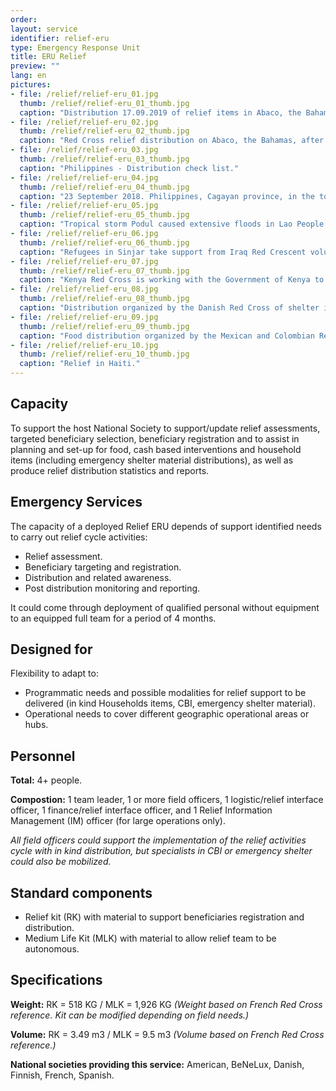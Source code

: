 ```yaml
---
order: 
layout: service
identifier: relief-eru
type: Emergency Response Unit
title: ERU Relief
preview: ""
lang: en
pictures:
- file: /relief/relief-eru_01.jpg
  thumb: /relief/relief-eru_01_thumb.jpg
  caption: "Distribution 17.09.2019 of relief items in Abaco, the Bahamas; Hygiene kits, kitchen set, shelter toolkits, buckets, jerry cans and blankets. Hygiene and health promoted."
- file: /relief/relief-eru_02.jpg
  thumb: /relief/relief-eru_02_thumb.jpg
  caption: "Red Cross relief distribution on Abaco, the Bahamas, after Hurricane Dorian."
- file: /relief/relief-eru_03.jpg
  thumb: /relief/relief-eru_03_thumb.jpg
  caption: "Philippines - Distribution check list."
- file: /relief/relief-eru_04.jpg
  thumb: /relief/relief-eru_04_thumb.jpg
  caption: "23 September 2018. Philippines, Cagayan province, in the town of Baggao. One week since deadly Typhoon Mangkhut (locally known as Ompong) hit the Philippines, Philippine Red Cross led the distribution of non-food items,  hygiene kits, emergency shelter kits, and corrugated iron sheets to hundreds of families."
- file: /relief/relief-eru_05.jpg
  thumb: /relief/relief-eru_05_thumb.jpg
  caption: "Tropical storm Podul caused extensive floods in Lao People’s Democratic Republic that have affected more than 300,000 people. Lao Red Cross teams have carried out search and rescue activities and evacuations, provided first aid and distributed food and water."
- file: /relief/relief-eru_06.jpg
  thumb: /relief/relief-eru_06_thumb.jpg
  caption: "Refugees in Sinjar take support from Iraq Red Crescent volunteers. The refugees are in need of the most basic items for their survival, so the Iraq Red Crescent is distributing food and non-food items, particularly water, ice, milk for babies and hot meals every day."
- file: /relief/relief-eru_07.jpg
  thumb: /relief/relief-eru_07_thumb.jpg
  caption: "Kenya Red Cross is working with the Government of Kenya to support those affected by floods, delivering emergency relief items and essential supplies like household items and water and sanitation in evacuation centres for people already displaced."
- file: /relief/relief-eru_08.jpg
  thumb: /relief/relief-eru_08_thumb.jpg
  caption: "Distribution organized by the Danish Red Cross of shelter items in camps in Port au Prince, Haiti."
- file: /relief/relief-eru_09.jpg
  thumb: /relief/relief-eru_09_thumb.jpg
  caption: "Food distribution organized by the Mexican and Colombian Red Cross in Camp Bzotun, Haiti."
- file: /relief/relief-eru_10.jpg
  thumb: /relief/relief-eru_10_thumb.jpg
  caption: "Relief in Haiti."
---
```


## Capacity

To support the host National Society to support/update relief assessments, targeted beneficiary selection, beneficiary registration and to assist in planning and set-up for food, cash based interventions and household items (including emergency shelter material distributions), as well as produce relief distribution statistics and reports.

## Emergency Services

The capacity of a deployed Relief ERU depends of support identified needs to carry out relief cycle activities: 

- Relief assessment.
- Beneficiary targeting and registration.
- Distribution and related awareness.
- Post distribution monitoring and reporting.

It could come through deployment of qualified personal without equipment to an equipped full team for a period of 4 months.

## Designed for

Flexibility to adapt to:

- Programmatic needs and possible modalities for relief support to be delivered (in kind Households items, CBI, emergency shelter material). 
- Operational needs to cover different geographic operational areas or hubs.

## Personnel

**Total:** 4+ people.

**Compostion:** 1 team leader, 1 or more field officers, 1 logistic/relief interface officer, 1 finance/relief interface officer, and 1 Relief Information Management (IM) officer (for large operations only).

_All field officers could support the implementation of the relief activities cycle with in kind distribution, but specialists in CBI or emergency shelter could also be mobilized._

## Standard components

- Relief kit (RK) with material to support beneficiaries registration and distribution.
- Medium Life Kit (MLK) with material to allow relief team to be autonomous.

## Specifications

**Weight:**  RK = 518 KG / MLK = 1,926 KG _(Weight based on French Red Cross reference. Kit can be modified depending on field needs.)_

**Volume:** RK = 3.49 m3 / MLK = 9.5 m3 _(Volume based on French Red Cross reference.)_

**National societies providing this service:** American, BeNeLux, Danish, Finnish, French, Spanish.
